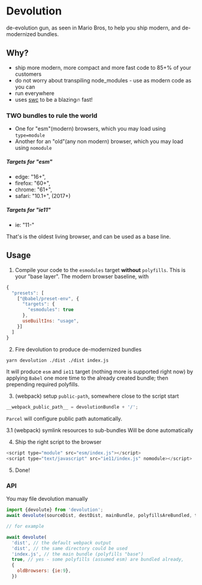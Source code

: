 Devolution
============
de-evolution gun, as seen in Mario Bros, to help you ship modern, and de-modernized bundles.

## Why?
- ship more modern, more compact and more fast code to 85+% of your customers
- do not worry about transpiling node_modules - use as modern code as you can
- run everywhere
- uses [swc](https://github.com/swc-project/swc) to be a blazing🔥 fast!  

### TWO bundles to rule the world

- One for "esm"(modern) browsers, which you may load using `type=module`
- Another for an "old"(any non modern) browser, which you may load using `nomodule`

##### Targets for "esm"
 - edge: "16+",
 - firefox: "60+",
 - chrome: "61+",
 - safari: "10.1+",
(2017+)

##### Targets for "ie11"
 - ie: "11-"
 
That's is the oldest living browser, and can be used as a base line.  


## Usage
1. Compile your code to the `esmodules` target __without__ `polyfills`. This is your "base layer".
The modern browser baseline, with 
```js
{
  "presets": [
    ["@babel/preset-env", {
      "targets": {
        "esmodules": true
      },    
      useBuiltIns: "usage",
    }]
  ]
}  
```

2. Fire devolution to produce de-modernized bundles
```bash
yarn devolution ./dist ./dist index.js
```
It will produce `esm` and `ie11` target (nothing more is supported right now) by applying `Babel` one more time
to the already created bundle; then prepending required polyfills.

3. (webpack) setup `public-path`, somewhere close to the script start
```js
__webpack_public_path__ = devolutionBundle + '/';
```
`Parcel` will configure public path automatically.

3.1 (webpack) symlink resources to sub-bundles
 Will be done automatically 


4. Ship the right script to the browser
```js
<script type="module" src="esm/index.js"></script>
<script type="text/javascript" src="ie11/index.js" nomodule></script>
```

5. Done!

### API
You may file devolution manually
```js
import {devolute} from 'devolution';
await devolute(sourceDist, destDist, mainBundle, polyfillsAreBundled, targets)

// for example

await devolute(
  'dist', // the default webpack output
  'dist', // the same directory could be used 
  'index.js', // the main bundle (polyfills "base")
  true, // yes - some polyfills (assumed esm) are bundled already,
  {
    oldBrowsers: {ie:9},    
  })
```